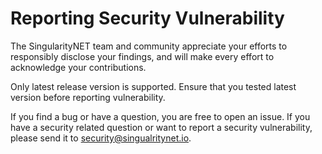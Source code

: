 # Reporting Security Vulnerability

The SingularityNET team and community appreciate your efforts to responsibly disclose your findings, and will make every effort to acknowledge your contributions.

Only latest release version is supported. Ensure that you tested latest version before reporting vulnerability.

If you find a bug or have a question, you are free to open an issue. If you have a security related question or want to report a security vulnerability, please send it to [security@singualritynet.io](mailto:security@singualritynet.io).